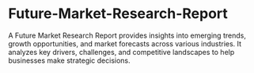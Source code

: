 # Future-Market-Research-Report
A Future Market Research Report provides insights into emerging trends, growth opportunities, and market forecasts across various industries. It analyzes key drivers, challenges, and competitive landscapes to help businesses make strategic decisions.
